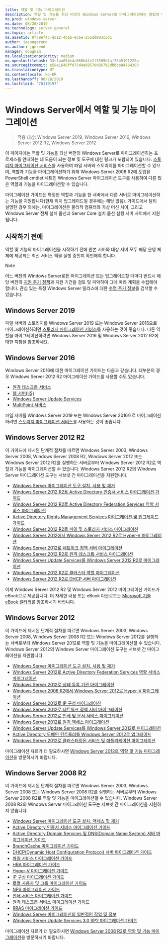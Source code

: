 ```yaml
---
title: 역할 및 기능 마이그레이션
description: 역할 및 기능을 최신 버전의 Windows Server로 마이그레이션하는 방법에 대한 정보입니다.
ms.prod: windows-server
ms.date: 08/28/2019
ms.technology: server-general
ms.topic: article
ms.assetid: 0f78ef4c-dd12-4b1b-8c6e-251dd803c5d1
author: jasongerend
ms.author: jgerend
manager: dougkim
ms.localizationpriority: medium
ms.openlocfilehash: 33c1aa654e4c660b4fe2f3305bfaf78b5191220a
ms.sourcegitcommit: e58e1646ffd75d4a89576d967b2dbbbb84764303
ms.translationtype: HT
ms.contentlocale: ko-KR
ms.lasthandoff: 08/28/2019
ms.locfileid: "70119197"
---
```

# <a name="migrating-roles-and-features-in-windows-server"></a>Windows Server에서 역할 및 기능 마이그레이션

> 적용 대상: Windows Server 2019, Windows Server 2016, Windows Server 2012 R2, Windows Server 2012

이 페이지에는 역할 및 기능을 최신 버전의 Windows Server로 마이그레이션하는 프로세스를 안내하는 데 도움이 되는 정보 및 도구에 대한 링크가 포함되어 있습니다. [스토리지 마이그레이션 서비스](../storage/storage-migration-service/overview.md)를 사용하여 파일 서버와 스토리지를 마이그레이션할 수 있으며, 역할과 기능을 마이그레이션하기 위해 Windows Server 2008 R2에 도입된 PowerShell cmdlet 세트인 Windows Server 마이그레이션 도구를 사용하여 다른 많은 역할과 기능을 마이그레이션할 수 있습니다.

마이그레이션 가이드는 특정한 역할과 기능을 한 서버에서 다른 서버로 마이그레이션하는 기능을 지원합니다(현재 위치 업그레이드일 경우에는 해당 없음). 가이드에서 달리 설명한 경우 외에는, 마이그레이션은 물리적 컴퓨터와 가상 머신 사이, 그리고 Windows Server 전체 설치 옵션과 Server Core 설치 옵션 실행 서버 사이에서 지원됩니다.

## <a name="before-you-begin"></a>시작하기 전에

역할 및 기능의 마이그레이션을 시작하기 전에 원본 서버와 대상 서버 모두 해당 운영 체제에 제공되는 최신 서비스 팩을 실행 중인지 확인해야 합니다. 

> [!NOTE]
> 어느 버전의 Windows Server로든 마이그레이션 또는 업그레이드할 때마다 반드시 해당 버전의 [지원 주기 정책](https://support.microsoft.com/lifecycle)과 지원 기간을 검토 및 파악하여 그에 따라 계획을 수립해야 합니다. 관심 있는 특정 Windows Server 릴리스에 대한 [수명 주기 정보](https://support.microsoft.com/lifecycle)를 검색할 수 있습니다.

## <a name="windows-server-2019"></a>Windows Server 2019

파일 서버와 스토리지를 Windows Server 2019 또는 Windows Server 2016으로 마이그레이션하려면 [스토리지 마이그레이션 서비스](../storage/storage-migration-service/overview.md)를 사용하는 것이 좋습니다. 다른 역할을 마이그레이션하려면 Windows Server 2016 및 Windows Server 2012 R2에 대한 지침을 참조하세요.

## <a name="windows-server-2016"></a>Windows Server 2016

Windows Server 2016에 대한 마이그레이션 가이드는 다음과 같습니다. 대부분의 경우 Windows Server 2012 R2 마이그레이션 가이드를 사용할 수도 있습니다.

- [원격 데스크톱 서비스](https://technet.microsoft.com/windows-server-docs/compute/remote-desktop-services/migrate-rds-role-services)
- [웹 서버(IIS)](https://www.iis.net/downloads/microsoft/web-deploy)
- [Windows Server Update Services](https://technet.microsoft.com/library/hh852339.aspx)
- [MultiPoint 서비스](https://technet.microsoft.com/windows-server-docs/compute/remote-desktop-services/multipoint-services/multipoint-services-migrate)

파일 서버를 Windows Server 2019 또는 Windows Server 2016으로 마이그레이션하려면 [스토리지 마이그레이션 서비스](../storage/storage-migration-service/overview.md)를 사용하는 것이 좋습니다.

## <a name="windows-server-2012-r2"></a>Windows Server 2012 R2

이 가이드에 제시된 단계적 절차를 따르면 Windows Server 2003, Windows Server 2008, Windows Server 2008 R2, Windows Server 2012 또는 Windows Server 2012 R2를 실행하는 서버로부터 Windows Server 2012 R2로 역할과 기능을 마이그레이션할 수 있습니다. Windows Server 2012 R2의 Windows Server 마이그레이션 도구는 서브넷 간 마이그레이션을 지원합니다.

- [Windows Server 마이그레이션 도구 설치, 사용 및 제거](https://technet.microsoft.com/library/jj134202.aspx)
- [Windows Server 2012 R2용 Active Directory 인증서 서비스 마이그레이션 가이드](https://technet.microsoft.com/library/dn486797.aspx)
- [Windows Server 2012 R2로 Active Directory Federation Services 역할 서비스 마이그레이션](https://technet.microsoft.com/library/dn486815.aspx)
- [Active Directory Rights Management Services 마이그레이션 및 업그레이드 가이드](https://technet.microsoft.com/library/cc754277.aspx)
- [Windows Server 2012 R2로 파일 및 스토리지 서비스 마이그레이션](https://technet.microsoft.com/library/dn479292.aspx)
- [Windows Server 2012에서 Windows Server 2012 R2로 Hyper-V 마이그레이션](https://technet.microsoft.com/library/dn486799.aspx)
- [Windows Server 2012로 네트워크 정책 서버 마이그레이션](https://technet.microsoft.com/library/hh831652)
- [Windows Server 2012 R2로 원격 데스크톱 서비스 마이그레이션](https://technet.microsoft.com/library/dn479239.aspx)
- [Windows Server Update Services를 Windows Server 2012 R2로 마이그레이션](https://technet.microsoft.com/library/hh852339.aspx)
- [Windows Server 2012 R2로 클러스터 역할 마이그레이션](https://technet.microsoft.com/library/dn530779.aspx)
- [Windows Server 2012 R2로 DHCP 서버 마이그레이션](https://technet.microsoft.com/library/dn495425.aspx)

이제 Windows Server 2012 R2 및 Windows Server 2012 마이그레이션 가이드가 eBook으로 제공됩니다. 더 자세한 내용 또는 eBook 다운로드는 [Microsoft 기술 eBook 갤러리](https://social.technet.microsoft.com/wiki/contents/articles/11608.e-book-gallery-for-microsoft-technologies.aspx#MigrateRoles)를 참조하시기 바랍니다.

## <a name="windows-server-2012"></a>Windows Server 2012

이 가이드에 제시된 단계적 절차를 따르면 Windows Server 2003, Windows Server 2008, Windows Server 2008 R2 또는 Windows Server 2012를 실행하는 서버로부터 Windows Server 2012로 역할 및 기능을 마이그레이션할 수 있습니다. Windows Server 2012의 Windows Server 마이그레이션 도구는 서브넷 간 마이그레이션을 지원합니다.

- [Windows Server 마이그레이션 도구 설치, 사용 및 제거](https://technet.microsoft.com/library/jj134202)
- [Windows Server 2012로 Active Directory Federation Services 역할 서비스 마이그레이션](https://technet.microsoft.com/library/jj647765)
- [Windows Server 2012로 상태 등록 기관 마이그레이션](https://technet.microsoft.com/library/hh831513)
- [Windows Server 2008 R2에서 Windows Server 2012로 Hyper-V 마이그레이션](https://technet.microsoft.com/library/jj574113)
- [Windows Server 2012로 IP 구성 마이그레이션](https://technet.microsoft.com/library/jj574133)
- [Windows Server 2012로 네트워크 정책 서버 마이그레이션](https://technet.microsoft.com/library/hh831652)
- [Windows Server 2012로 인쇄 및 문서 서비스 마이그레이션](https://technet.microsoft.com/library/jj134150)
- [Windows Server 2012로 원격 액세스 마이그레이션](https://technet.microsoft.com/library/hh831423)
- [Windows Server Update Services를 Windows Server 2012로 마이그레이션](https://technet.microsoft.com/library/hh852339)
- [Active Directory 도메인 컨트롤러를 Windows Server 2012로 업그레이드](https://technet.microsoft.com/library/hh994618.aspx)
- [Windows Server 2012로 클러스터링된 서비스 및 애플리케이션 마이그레이션](https://technet.microsoft.com/library/dn486790.aspx)
 

마이그레이션 자료가 더 필요하시면 [Windows Server 2012로 역할 및 기능 마이그레이션](https://technet.microsoft.com/library/jj134039)을 방문하시기 바랍니다.

## <a name="windows-server-2008-r2"></a>Windows Server 2008 R2

이 가이드에 제시된 단계적 절차를 따르면 Windows Server 2003, Windows Server 2008 또는 Windows Server 2008 R2를 실행하는 서버로부터 Windows Server 2008 R2로 역할 및 기능을 마이그레이션할 수 있습니다. Windows Server 2008 R2의 Windows Server 마이그레이션 도구는 서브넷 간 마이그레이션을 지원하지 않습니다.

- [Windows Server 마이그레이션 도구 설치, 액세스 및 제거](https://technet.microsoft.com/library/dd379545)
- [Active Directory 인증서 서비스 마이그레이션 가이드](https://technet.microsoft.com/library/ee126170)
- [Active Directory Domain Services 및 DNS(Domain Name System) 서버 마이그레이션 가이드](https://technet.microsoft.com/library/dd379558)
- [BranchCache 마이그레이션 가이드](https://technet.microsoft.com/library/dd548365)
- [DHCP(Dynamic Host Configuration Protocol) 서버 마이그레이션 가이드](https://technet.microsoft.com/library/dd379535)
- [파일 서비스 마이그레이션 가이드](https://technet.microsoft.com/library/dd379487)
- [HRA 마이그레이션 가이드](https://technet.microsoft.com/library/ee791829)
- [Hyper-V 마이그레이션 가이드](https://technet.microsoft.com/library/ee849855)
- [IP 구성 마이그레이션 가이드](https://technet.microsoft.com/library/dd379537)
- [로컬 사용자 및 그룹 마이그레이션 가이드](https://technet.microsoft.com/library/dd379531)
- [NPS 마이그레이션 가이드](https://technet.microsoft.com/library/ee791849)
- [인쇄 서비스 마이그레이션 가이드](https://technet.microsoft.com/library/dd379488)
- [원격 데스크톱 서비스 마이그레이션 가이드](https://technet.microsoft.com/library/ff849223)
- [RRAS 마이그레이션 가이드](https://technet.microsoft.com/library/ee822825)
- [Windows Server 마이그레이션의 일반적인 작업 및 정보](https://technet.microsoft.com/library/ff400258)
- [Windows Server Update Services 3.0 SP2 마이그레이션 가이드](https://technet.microsoft.com/library/ee822826)
 
마이그레이션 자료가 더 필요하시면 [Windows Server 2008 R2로 역할 및 기능 마이그레이션](https://technet.microsoft.com/library/dd365353)을 방문하시기 바랍니다.

